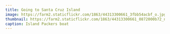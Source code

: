```yaml
---
title: Going to Santa Cruz Island
image: https://farm2.staticflickr.com/1863/44313300661_3fbb54acbf_o.jpg
thumbnail: https://farm2.staticflickr.com/1863/44313300661_0872000b72_n.jpg
caption: Island Packers boat
---
```

